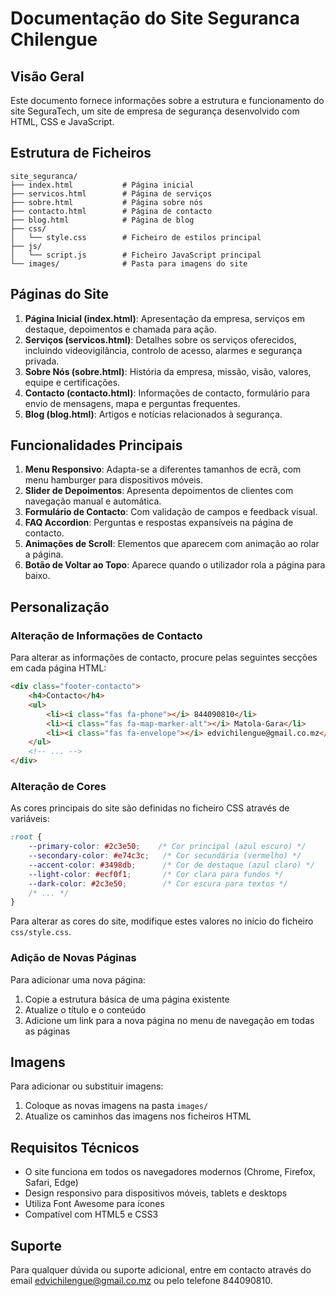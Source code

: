 # Documentação do Site Seguranca Chilengue

## Visão Geral
Este documento fornece informações sobre a estrutura e funcionamento do site SeguraTech, um site de empresa de segurança desenvolvido com HTML, CSS e JavaScript.

## Estrutura de Ficheiros
```
site_seguranca/
├── index.html           # Página inicial
├── servicos.html        # Página de serviços
├── sobre.html           # Página sobre nós
├── contacto.html        # Página de contacto
├── blog.html            # Página de blog
├── css/
│   └── style.css        # Ficheiro de estilos principal
├── js/
│   └── script.js        # Ficheiro JavaScript principal
└── images/              # Pasta para imagens do site
```

## Páginas do Site
1. **Página Inicial (index.html)**: Apresentação da empresa, serviços em destaque, depoimentos e chamada para ação.
2. **Serviços (servicos.html)**: Detalhes sobre os serviços oferecidos, incluindo videovigilância, controlo de acesso, alarmes e segurança privada.
3. **Sobre Nós (sobre.html)**: História da empresa, missão, visão, valores, equipe e certificações.
4. **Contacto (contacto.html)**: Informações de contacto, formulário para envio de mensagens, mapa e perguntas frequentes.
5. **Blog (blog.html)**: Artigos e notícias relacionados à segurança.

## Funcionalidades Principais
1. **Menu Responsivo**: Adapta-se a diferentes tamanhos de ecrã, com menu hamburger para dispositivos móveis.
2. **Slider de Depoimentos**: Apresenta depoimentos de clientes com navegação manual e automática.
3. **Formulário de Contacto**: Com validação de campos e feedback visual.
4. **FAQ Accordion**: Perguntas e respostas expansíveis na página de contacto.
5. **Animações de Scroll**: Elementos que aparecem com animação ao rolar a página.
6. **Botão de Voltar ao Topo**: Aparece quando o utilizador rola a página para baixo.

## Personalização

### Alteração de Informações de Contacto
Para alterar as informações de contacto, procure pelas seguintes secções em cada página HTML:

```html
<div class="footer-contacto">
    <h4>Contacto</h4>
    <ul>
        <li><i class="fas fa-phone"></i> 844090810</li>
        <li><i class="fas fa-map-marker-alt"></i> Matola-Gara</li>
        <li><i class="fas fa-envelope"></i> edvichilengue@gmail.co.mz</li>
    </ul>
    <!-- ... -->
</div>
```

### Alteração de Cores
As cores principais do site são definidas no ficheiro CSS através de variáveis:

```css
:root {
    --primary-color: #2c3e50;    /* Cor principal (azul escuro) */
    --secondary-color: #e74c3c;   /* Cor secundária (vermelho) */
    --accent-color: #3498db;      /* Cor de destaque (azul claro) */
    --light-color: #ecf0f1;       /* Cor clara para fundos */
    --dark-color: #2c3e50;        /* Cor escura para textos */
    /* ... */
}
```

Para alterar as cores do site, modifique estes valores no início do ficheiro `css/style.css`.

### Adição de Novas Páginas
Para adicionar uma nova página:
1. Copie a estrutura básica de uma página existente
2. Atualize o título e o conteúdo
3. Adicione um link para a nova página no menu de navegação em todas as páginas

## Imagens
Para adicionar ou substituir imagens:
1. Coloque as novas imagens na pasta `images/`
2. Atualize os caminhos das imagens nos ficheiros HTML

## Requisitos Técnicos
- O site funciona em todos os navegadores modernos (Chrome, Firefox, Safari, Edge)
- Design responsivo para dispositivos móveis, tablets e desktops
- Utiliza Font Awesome para ícones
- Compatível com HTML5 e CSS3

## Suporte
Para qualquer dúvida ou suporte adicional, entre em contacto através do email edvichilengue@gmail.co.mz ou pelo telefone 844090810.
